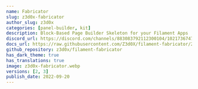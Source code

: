 ```yaml
---
name: Fabricator
slug: z3d0x-fabricator
author_slug: z3d0x
categories: [panel-builder, kit]
description: Block-Based Page Builder Skeleton for your Filament Apps
discord_url: https://discord.com/channels/883083792112300104/1021736747861819392
docs_url: https://raw.githubusercontent.com/Z3d0X/filament-fabricator/2.x/docs/README.md
github_repository: z3d0x/filament-fabricator
has_dark_theme: true
has_translations: true
image: z3d0x-fabricator.webp
versions: [2, 3]
publish_date: 2022-09-20
---
```

